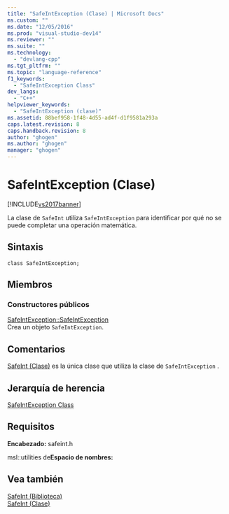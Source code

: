 ```yaml
---
title: "SafeIntException (Clase) | Microsoft Docs"
ms.custom: ""
ms.date: "12/05/2016"
ms.prod: "visual-studio-dev14"
ms.reviewer: ""
ms.suite: ""
ms.technology: 
  - "devlang-cpp"
ms.tgt_pltfrm: ""
ms.topic: "language-reference"
f1_keywords: 
  - "SafeIntException Class"
dev_langs: 
  - "C++"
helpviewer_keywords: 
  - "SafeIntException (clase)"
ms.assetid: 88bef958-1f48-4d55-ad4f-d1f9581a293a
caps.latest.revision: 8
caps.handback.revision: 8
author: "ghogen"
ms.author: "ghogen"
manager: "ghogen"
---
```

# SafeIntException (Clase)
[!INCLUDE[vs2017banner](../assembler/inline/includes/vs2017banner.md)]

La clase de `SafeInt` utiliza `SafeIntException` para identificar por qué no se puede completar una operación matemática.  
  
## Sintaxis  
  
```  
class SafeIntException;  
```  
  
## Miembros  
  
### Constructores públicos  
 [SafeIntException::SafeIntException](../Topic/SafeIntException::SafeIntException.md)  
 Crea un objeto `SafeIntException`.  
  
## Comentarios  
 [SafeInt \(Clase\)](../windows/safeint-class.md) es la única clase que utiliza la clase de `SafeIntException` .  
  
## Jerarquía de herencia  
 [SafeIntException Class](../windows/safeintexception-class.md)  
  
## Requisitos  
 **Encabezado:** safeint.h  
  
 msl::utilities de**Espacio de nombres:**  
  
## Vea también  
 [SafeInt \(Biblioteca\)](../windows/safeint-library.md)   
 [SafeInt \(Clase\)](../windows/safeint-class.md)